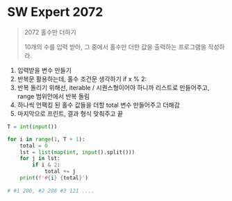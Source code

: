 # SW Expert 2072

> 2072 홀수만 더하기 
>
> 10개의 수를 입력 받아, 그 중에서 홀수만 더한 값을 출력하는 프로그램을 작성하라.

1. 입력받을 변수 만들기
2. 반복문 활용하는데, 홀수 조건문 생각하기 if x % 2:
3. 반복 돌리기 위해선, iterable / 시퀀스형이어야 하니까 리스트로 만들어주고, range 범위안에서 반복 돌림
4. 하나씩 언팩킹 된 홀수 값들을 더할 total 변수 만들어주고 더해감
5. 마지막으로 프린트, 결과 형식 맞춰주고 끝

```python
T = int(input())

for i in range(1, T + 1):
    total = 0
    lst = list(map(int, input().split()))
    for j in lst:
        if i & 2:
            total += j
    print(f'#{i} {total}')
    
# #1 200, #2 208 #3 121 ....
```

